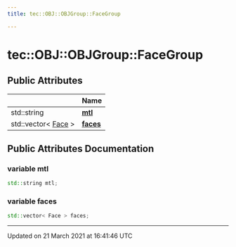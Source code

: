 ```yaml
---
title: tec::OBJ::OBJGroup::FaceGroup

---
```


# tec::OBJ::OBJGroup::FaceGroup



## Public Attributes

|                | Name           |
| -------------- | -------------- |
| std::string | **[mtl](/engine/Classes/structtec_1_1_o_b_j_1_1_o_b_j_group_1_1_face_group/#variable-mtl)**  |
| std::vector< [Face](/engine/Classes/structtec_1_1_o_b_j_1_1_face/) > | **[faces](/engine/Classes/structtec_1_1_o_b_j_1_1_o_b_j_group_1_1_face_group/#variable-faces)**  |

## Public Attributes Documentation

### variable mtl

```cpp
std::string mtl;
```


### variable faces

```cpp
std::vector< Face > faces;
```


-------------------------------

Updated on 21 March 2021 at 16:41:46 UTC